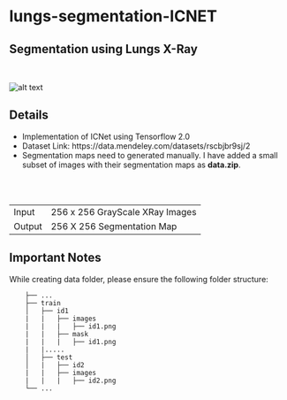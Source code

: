 # lungs-segmentation-ICNET

<h2>Segmentation using Lungs X-Ray </h2> <br>

![alt text](https://raw.githubusercontent.com/theidentity/Unets/master/documentation/sample.png)

## Details
<ul>
  <li>Implementation of ICNet using Tensorflow 2.0</li>
  <li>Dataset Link: https://data.mendeley.com/datasets/rscbjbr9sj/2</li>
  <li>Segmentation maps need to generated manually. I have added a small subset of images with their segmentation maps as <b>data.zip</b>.</li>
</ul>
<br>
<br>

<table>
  <tr>
    <td> Input </td>
    <td> 256 x 256 GrayScale XRay Images </td>
  </tr>
  <tr>
    <td> Output </td>
    <td> 256 X 256 Segmentation Map </td>
  </tr>
</table>

## Important Notes
While creating data folder, please ensure the following folder structure:
```
    ├── ...
    ├── train                    
    │   ├── id1
    |   |   ├── images
    |   |   |   ├── id1.png
    |   |   ├── mask
    |   |   |   ├── id1.png
    |   |.....
    │   ├── test         
    │   |   ├── id2
    |   |   ├── images
    |   |   |   ├── id2.png               
    └── ...
```
